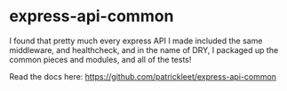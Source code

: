 # express-api-common

I found that pretty much every express API I made included the same middleware, and
healthcheck, and in the name of DRY, I packaged up the common pieces and modules, and all of the tests!

Read the docs here:
https://github.com/patrickleet/express-api-common